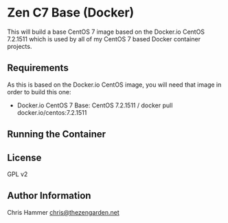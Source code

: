 Zen C7 Base (Docker)
====================

This will build a base CentOS 7 image based on the Docker.io CentOS 7.2.1511 which is used by all of my CentOS 7 based Docker container projects.

Requirements
------------

As this is based on the Docker.io CentOS image, you will need that image in order to build this one:

- Docker.io CentOS 7 Base:
  CentOS 7.2.1511 / docker pull docker.io/centos:7.2.1511

Running the Container
---------------------



License
-------

GPL v2

Author Information
------------------

Chris Hammer <chris@thezengarden.net>
